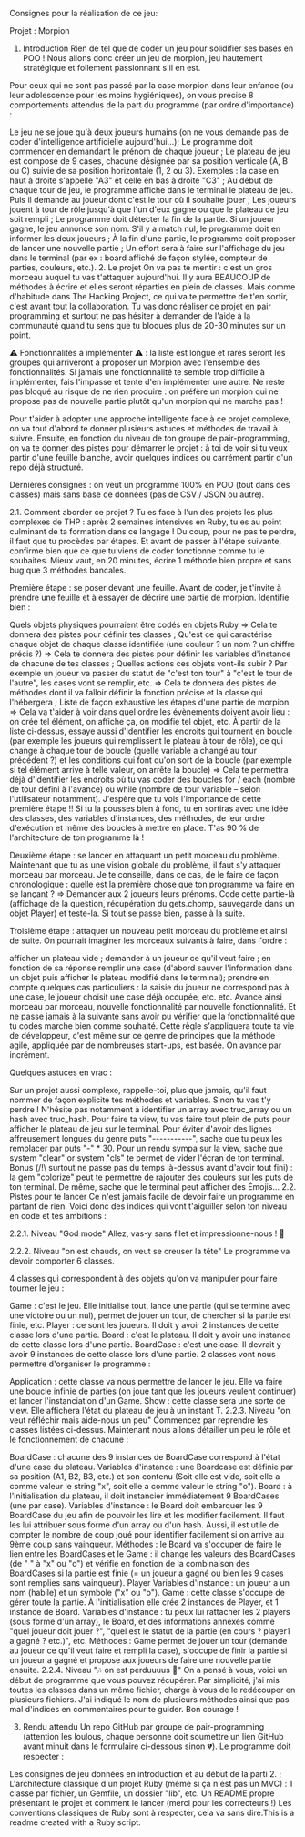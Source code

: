 





Consignes pour la réalisation de ce jeu:

Projet : Morpion
  
1. Introduction
Rien de tel que de coder un jeu pour solidifier ses bases en POO ! Nous allons donc créer un jeu de morpion, jeu hautement stratégique et follement passionnant s'il en est.

Pour ceux qui ne sont pas passé par la case morpion dans leur enfance (ou leur adolescence pour les moins hygiéniques), on vous précise 8 comportements attendus de la part du programme (par ordre d'importance) :

Le jeu ne se joue qu'à deux joueurs humains (on ne vous demande pas de coder d'intelligence artificielle aujourd'hui…);
Le programme doit commencer en demandant le prénom de chaque joueur ;
Le plateau de jeu est composé de 9 cases, chacune désignée par sa position verticale (A, B ou C) suivie de sa position horizontale (1, 2 ou 3). Exemples : la case en haut à droite s'appelle "A3" et celle en bas à droite "C3" ;
Au début de chaque tour de jeu, le programme affiche dans le terminal le plateau de jeu. Puis il demande au joueur dont c'est le tour où il souhaite jouer ;
Les joueurs jouent à tour de rôle jusqu'à que l'un d'eux gagne ou que le plateau de jeu soit rempli ;
Le programme doit détecter la fin de la partie. Si un joueur gagne, le jeu annonce son nom. S'il y a match nul, le programme doit en informer les deux joueurs ;
À la fin d'une partie, le programme doit proposer de lancer une nouvelle partie ;
Un effort sera à faire sur l'affichage du jeu dans le terminal (par ex : board affiché de façon stylée, compteur de parties, couleurs, etc.).
2. Le projet
On va pas te mentir : c'est un gros morceau auquel tu vas t'attaquer aujourd'hui. Il y aura BEAUCOUP de méthodes à écrire et elles seront réparties en plein de classes. Mais comme d'habitude dans The Hacking Project, ce qui va te permettre de t'en sortir, c'est avant tout la collaboration. Tu vas donc réaliser ce projet en pair programming et surtout ne pas hésiter à demander de l'aide à la communauté quand tu sens que tu bloques plus de 20-30 minutes sur un point.

⚠ Fonctionnalités à implémenter ⚠ : la liste est longue et rares seront les groupes qui arriveront à proposer un Morpion avec l'ensemble des fonctionnalités. Si jamais une fonctionnalité te semble trop difficile à implémenter, fais l'impasse et tente d'en implémenter une autre. Ne reste pas bloqué au risque de ne rien produire : on préfère un morpion qui ne propose pas de nouvelle partie plutôt qu'un morpion qui ne marche pas !

Pour t'aider à adopter une approche intelligente face à ce projet complexe, on va tout d'abord te donner plusieurs astuces et méthodes de travail à suivre. Ensuite, en fonction du niveau de ton groupe de pair-programming, on va te donner des pistes pour démarrer le projet : à toi de voir si tu veux partir d'une feuille blanche, avoir quelques indices ou carrément partir d'un repo déjà structuré.

Dernières consignes : on veut un programme 100% en POO (tout dans des classes) mais sans base de données (pas de CSV / JSON ou autre).

2.1. Comment aborder ce projet ?
Tu es face à l'un des projets les plus complexes de THP : après 2 semaines intensives en Ruby, tu es au point culminant de ta formation dans ce langage ! Du coup, pour ne pas te perdre, il faut que tu procèdes par étapes. Et avant de passer à l'étape suivante, confirme bien que ce que tu viens de coder fonctionne comme tu le souhaites. Mieux vaut, en 20 minutes, écrire 1 méthode bien propre et sans bug que 3 méthodes bancales.

Première étape : se poser devant une feuille. Avant de coder, je t'invite à prendre une feuille et à essayer de décrire une partie de morpion. Identifie bien :

Quels objets physiques pourraient être codés en objets Ruby => Cela te donnera des pistes pour définir tes classes ;
Qu'est ce qui caractérise chaque objet de chaque classe identifiée (une couleur ? un nom ? un chiffre précis ?) => Cela te donnera des pistes pour définir les variables d'instance de chacune de tes classes ;
Quelles actions ces objets vont-ils subir ? Par exemple un joueur va passer du statut de "c'est ton tour" à "c'est le tour de l'autre", les cases vont se remplir, etc. => Cela te donnera des pistes de méthodes dont il va falloir définir la fonction précise et la classe qui l'hébergera ;
Liste de façon exhaustive les étapes d'une partie de morpion => Cela va t'aider à voir dans quel ordre les évènements doivent avoir lieu : on crée tel élément, on affiche ça, on modifie tel objet, etc.
À partir de la liste ci-dessus, essaye aussi d'identifier les endroits qui tournent en boucle (par exemple les joueurs qui remplissent le plateau à tour de rôle), ce qui change à chaque tour de boucle (quelle variable a changé au tour précédent ?) et les conditions qui font qu'on sort de la boucle (par exemple si tel élément arrive à telle valeur, on arrête la boucle) => Cela te permettra déjà d'identifier les endroits où tu vas coder des boucles for / each (nombre de tour défini à l'avance) ou while (nombre de tour variable – selon l'utilisateur notamment).
J'espère que tu vois l'importance de cette première étape !! Si tu la pousses bien à fond, tu en sortiras avec une idée des classes, des variables d'instances, des méthodes, de leur ordre d'exécution et même des boucles à mettre en place. T'as 90 % de l'architecture de ton programme là !

Deuxième étape : se lancer en attaquant un petit morceau du problème. Maintenant que tu as une vision globale du problème, il faut s'y attaquer morceau par morceau. Je te conseille, dans ce cas, de le faire de façon chronologique : quelle est la première chose que ton programme va faire en se lançant ? => Demander aux 2 joueurs leurs prénoms. Code cette partie-là (affichage de la question, récupération du gets.chomp, sauvegarde dans un objet Player) et teste-la. Si tout se passe bien, passe à la suite.

Troisième étape : attaquer un nouveau petit morceau du problème et ainsi de suite. On pourrait imaginer les morceaux suivants à faire, dans l'ordre :

afficher un plateau vide ;
demander à un joueur ce qu'il veut faire ;
en fonction de sa réponse remplir une case (d'abord sauver l'information dans un objet puis afficher le plateau modifié dans le terminal);
prendre en compte quelques cas particuliers : la saisie du joueur ne correspond pas à une case, le joueur choisit une case déjà occupée, etc.
etc.
Avance ainsi morceau par morceau, nouvelle fonctionnalité par nouvelle fonctionnalité. Et ne passe jamais à la suivante sans avoir pu vérifier que la fonctionnalité que tu codes marche bien comme souhaité. Cette règle s'appliquera toute ta vie de développeur, c'est même sur ce genre de principes que la méthode agile, appliquée par de nombreuses start-ups, est basée. On avance par incrément.

Quelques astuces en vrac :

Sur un projet aussi complexe, rappelle-toi, plus que jamais, qu'il faut nommer de façon explicite tes méthodes et variables. Sinon tu vas t'y perdre ! N'hésite pas notamment à identifier un array avec truc_array ou un hash avec truc_hash.
Pour faire ta view, tu vas faire tout plein de puts pour afficher le plateau de jeu sur le terminal. Pour éviter d'avoir des lignes affreusement longues du genre puts "-----------", sache que tu peux les remplacer par puts "-" * 30.
Pour un rendu sympa sur la view, sache que system "clear" or system "cls" te permet de vider l'écran de ton terminal.
Bonus (/!\ surtout ne passe pas du temps là-dessus avant d'avoir tout fini) : la gem "colorize" peut te permettre de rajouter des couleurs sur les puts de ton terminal. De même, sache que le terminal peut afficher des Émojis…
2.2. Pistes pour te lancer
Ce n'est jamais facile de devoir faire un programme en partant de rien. Voici donc des indices qui vont t'aiguiller selon ton niveau en code et tes ambitions :

2.2.1. Niveau "God mode"
Allez, vas-y sans filet et impressionne-nous ! 🤩

2.2.2. Niveau "on est chauds, on veut se creuser la tête"
Le programme va devoir comporter 6 classes.

4 classes qui correspondent à des objets qu'on va manipuler pour faire tourner le jeu :

Game : c'est le jeu. Elle initialise tout, lance une partie (qui se termine avec une victoire ou un nul), permet de jouer un tour, de chercher si la partie est finie, etc.
Player : ce sont les joueurs. Il doit y avoir 2 instances de cette classe lors d'une partie.
Board : c'est le plateau. Il doit y avoir une instance de cette classe lors d'une partie.
BoardCase : c'est une case. Il devrait y avoir 9 instances de cette classe lors d'une partie.
2 classes vont nous permettre d'organiser le programme :

Application : cette classe va nous permettre de lancer le jeu. Elle va faire une boucle infinie de parties (on joue tant que les joueurs veulent continuer) et lancer l'instanciation d'un Game.
Show : cette classe sera une sorte de view. Elle affichera l'état du plateau de jeu à un instant T.
2.2.3. Niveau "on veut réfléchir mais aide-nous un peu"
Commencez par reprendre les classes listées ci-dessus. Maintenant nous allons détailler un peu le rôle et le fonctionnement de chacune :

BoardCase : chacune des 9 instances de BoardCase correspond à l'état d'une case du plateau. 
Variables d'instance : une Boardcase est définie par sa position (A1, B2, B3, etc.) et son contenu (Soit elle est vide, soit elle a comme valeur le string "x", soit elle a comme valeur le string "o").
Board : à l'initialisation du plateau, il doit instancier immédiatement 9 BoardCases (une par case). 
Variables d'instance : le Board doit embarquer les 9 BoardCase du jeu afin de pouvoir les lire et les modifier facilement. Il faut les lui attribuer sous forme d'un array ou d'un hash. Aussi, il est utile de compter le nombre de coup joué pour identifier facilement si on arrive au 9ème coup sans vainqueur. 
Méthodes : le Board va s'occuper de faire le lien entre les BoardCases et le Game : il change les valeurs des BoardCases (de " " à "x" ou "o") et vérifie en fonction de la combinaison des BoardCases si la partie est finie (= un joueur a gagné ou bien les 9 cases sont remplies sans vainqueur).
Player
Variables d'instance : un joueur a un nom (habile) et un symbole ("x" ou "o").
Game : cette classe s'occupe de gérer toute la partie. À l'initialisation elle crée 2 instances de Player, et 1 instance de Board.
Variables d'instance : tu peux lui rattacher les 2 players (sous forme d'un array), le Board, et des informations annexes comme "quel joueur doit jouer ?", "quel est le statut de la partie (en cours ? player1 a gagné ? etc.)", etc.
Méthodes : Game permet de jouer un tour (demande au joueur ce qu'il veut faire et rempli la case), s'occupe de finir la partie si un joueur a gagné et propose aux joueurs de faire une nouvelle partie ensuite.
2.2.4. Niveau "🎶 on est perduuuus 🎵"
On a pensé à vous, voici un début de programme que vous pouvez récupérer. Par simplicité, j'ai mis toutes les classes dans un même fichier, charge à vous de le redécouper en plusieurs fichiers. 
J'ai indiqué le nom de plusieurs méthodes ainsi que pas mal d'indices en commentaires pour te guider. Bon courage !

3. Rendu attendu
Un repo GitHub par groupe de pair-programming (attention les loulous, chaque personne doit soumettre un lien GitHub avant minuit dans le formulaire ci-dessous sinon 💔). 
Le programme doit respecter :

Les consignes de jeu données en introduction et au début de la parti 2. ;
L'architecture classique d'un projet Ruby (même si ça n'est pas un MVC) : 1 classe par fichier, un Gemfile, un dossier "lib", etc.
Un README propre présentant le projet et comment le lancer (merci pour les correcteurs !)
Les conventions classiques de Ruby sont à respecter, cela va sans dire.This is a readme created with a Ruby script.
